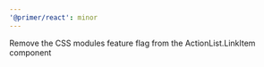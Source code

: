 ```yaml
---
'@primer/react': minor
---
```


Remove the CSS modules feature flag from the ActionList.LinkItem component

